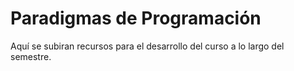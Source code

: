 # Paradigmas de Programación

Aquí se subiran recursos para el desarrollo del curso a lo largo del semestre.